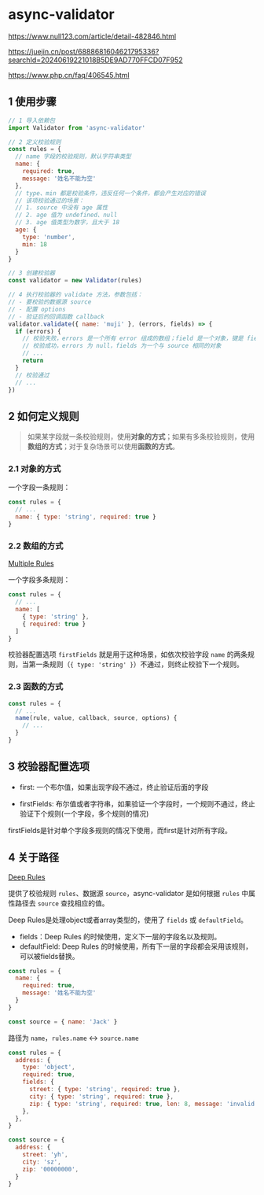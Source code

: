 # async-validator

https://www.null123.com/article/detail-482846.html

https://juejin.cn/post/6888681604621795336?searchId=20240619221018B5DE9AD770FFCD07F952

https://www.php.cn/faq/406545.html

## 1 使用步骤

```js
// 1 导入依赖包
import Validator from 'async-validator'

// 2 定义校验规则
const rules = {
  // name 字段的校验规则，默认字符串类型
  name: {
    required: true,
    message: '姓名不能为空'
  },
  // type、min 都是校验条件，违反任何一个条件，都会产生对应的错误
  // 该项校验通过的场景：
  // 1. source 中没有 age 属性
  // 2. age 值为 undefined、null
  // 3. age 值类型为数字，且大于 18
  age: {
    type: 'number',
    min: 18
  }
}

// 3 创建校验器
const validator = new Validator(rules)

// 4 执行校验器的 validate 方法，参数包括：
// - 要校验的数据源 source
// - 配置 options
// - 验证后的回调函数 callback
validator.validate({ name: 'muji' }, (errors, fields) => {
  if (errors) {
    // 校验失败，errors 是一个所有 error 组成的数组；field 是一个对象，键是 field，值是对应的 errors 数组。
    // 校验成功，errors 为 null，fields 为一个与 source 相同的对象
    // ...
    return
  }
  // 校验通过
  // ...
})
```

## 2 如何定义规则

> 如果某字段就一条校验规则，使用**对象的方式**；如果有多条校验规则，使用**数组的方式**；对于复杂场景可以使用**函数的方式**。

### 2.1 对象的方式

一个字段一条规则：

```js
const rules = { 
  // ...
  name: { type: 'string', required: true } 
}
```

### 2.2 数组的方式

[Multiple Rules](https://github.com/tmpfs/async-validate?tab=readme-ov-file#multiple-rules)

一个字段多条规则：

```js
const rules = { 
  // ...
  name: [
    { type: 'string' },
    { required: true }
  ]
}
```

校验器配置选项 `firstFields` 就是用于这种场景，如依次校验字段 `name` 的两条规则，当第一条规则（`{ type: 'string' }`）不通过，则终止校验下一个规则。

### 2.3 函数的方式

```js
const rules = { 
  // ...
  name(rule, value, callback, source, options) {
    // ...
  }
}
```

## 3 校验器配置选项

- first: 一个布尔值，如果出现字段不通过，终止验证后面的字段

- firstFields: 布尔值或者字符串，如果验证一个字段时，一个规则不通过，终止验证下个规则(一个字段，多个规则的情况)

firstFields是针对单个字段多规则的情况下使用，而first是针对所有字段。

## 4 关于路径

[Deep Rules](https://github.com/yiminghe/async-validator?tab=readme-ov-file#deep-rules)

提供了校验规则 `rules`、数据源 `source`，async-validator 是如何根据 `rules` 中属性路径去 `source` 查找相应的值。

Deep Rules是处理object或者array类型的，使用了 `fields` 或 `defaultField`。

- fields：Deep Rules 的时候使用，定义下一层的字段名以及规则。
- defaultField: Deep Rules 的时候使用，所有下一层的字段都会采用该规则，可以被fields替换。

```js
const rules = {
  name: {
    required: true,
    message: '姓名不能为空'
  }
}

const source = { name: 'Jack' }
```

路径为 `name`，`rules.name` <-> `source.name`

```js
const rules = {
  address: {
    type: 'object',
    required: true,
    fields: {
      street: { type: 'string', required: true },
      city: { type: 'string', required: true },
      zip: { type: 'string', required: true, len: 8, message: 'invalid zip' },
    },
  },
}

const source = {
  address: {
    street: 'yh',
    city: 'sz',
    zip: '00000000',
  }
}
```

